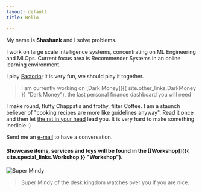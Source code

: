 ```yaml
---
layout: default
title: Hello

---
```


My name is **Shashank** and I solve problems.

<!-- <img src="images/about.jpg" alt="knhash" class="nav-image"/> -->

I work on large scale intelligence systems, concentrating on ML Engineering and MLOps. Current focus area is Recommender Systems in an online learning environment.

I play [Factorio](https://www.factorio.com); it is very fun, we should play it together. 

> I am currently working on [Dark Money]({{ site.other_links.DarkMoney }} "Dark Money"), the last personal finance dashboard you will need

I make round, fluffy Chappatis and frothy, filter Coffee. I am a staunch believer of "cooking recipes are more like guidelines anyway". Read it once and then let [the rat in your head](https://en.wikipedia.org/wiki/Ratatouille_(film)) lead you. It is very hard to make something inedible :)

Send me an [e-mail](mailto:mail@knhash.in) to have a conversation.

#### Showcase items, services and toys will be found in the [\[Workshop\]]({{ site.special_links.Workshop }} "Workshop"). 


![Super Mindy]({{site.baseurl}}/media/SuperMindy.jpg)
> Super Mindy of the desk kingdom watches over you if you are nice.

